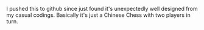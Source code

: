 I pushed this to github since just found it's unexpectedly well designed from my casual codings. Basically it's just a Chinese Chess with two players in turn.